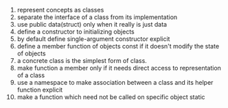 1. represent concepts as classes
2. separate the interface of a class from its implementation
3. use public data(struct) only when it really is just data
4. define a constructor to initializing objects
5. by default define single-argument constructor explicit
6. define a member function of objects const if it doesn't modify the state of objects
7. a concrete class is the simplest form of class.
8. make function a member only if it needs direct access to representation of a class
9. use a namespace to make association between a class and its helper function explicit
10. make a function which need not be called on specific object static
